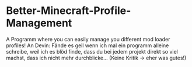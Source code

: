 # Better-Minecraft-Profile-Management
A Programm where you can easily manage you different mod loader profiles!
An Devin: Fände es geil wenn ich mal ein programm alleine schreibe, weil ich es blöd finde, dass du bei jedem projekt direkt so viel machst, dass ich nicht mehr durchblicke... (Keine Kritik -> eher was gutes!)
